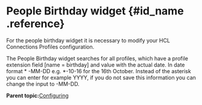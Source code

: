 # People Birthday widget {#id_name .reference}

For the people birthday widget it is necessary to modify your HCL Connections Profiles configuration.

The People Birthday widget searches for all profiles, which have a profile extension field \[name = birthday\] and value with the actual date. In date format \* -MM-DD e.g. \*-10-16 for the 16th October. Instead of the asterisk you can enter for example YYYY, if you do not save this information you can change the input to -MM-DD.

**Parent topic:**[Configuring](../../connectors/icec/cec-inst-configuring.md)

